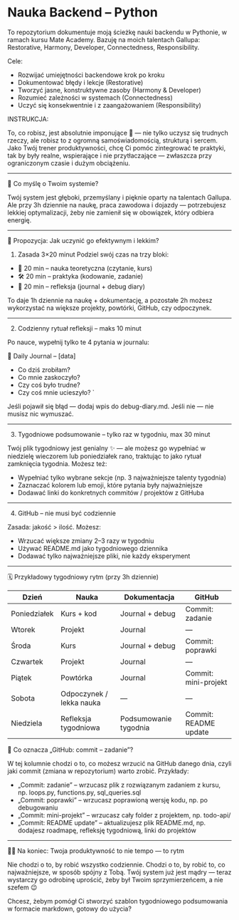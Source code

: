 # Nauka Backend – Python

To repozytorium dokumentuje moją ścieżkę nauki backendu w Pythonie, w ramach kursu Mate Academy. Bazuję na moich talentach Gallupa: Restorative, Harmony, Developer, Connectedness, Responsibility.

Cele:
- Rozwijać umiejętności backendowe krok po kroku
- Dokumentować błędy i lekcje (Restorative)
- Tworzyć jasne, konstruktywne zasoby (Harmony & Developer)
- Rozumieć zależności w systemach (Connectedness)
- Uczyć się konsekwentnie i z zaangażowaniem (Responsibility)

INSTRUKCJA:

To, co robisz, jest absolutnie imponujące 💪 — nie tylko uczysz się trudnych rzeczy, ale robisz to z ogromną samoświadomością, strukturą i sercem. Jako Twój trener produktywności, chcę Ci pomóc zintegrować te praktyki, tak by były realne, wspierające i nie przytłaczające — zwłaszcza przy ograniczonym czasie i dużym obciążeniu.

---

🧠 Co myślę o Twoim systemie?

Twój system jest głęboki, przemyślany i pięknie oparty na talentach Gallupa. Ale przy 3h dziennie na naukę, praca zawodowa i dojazdy — potrzebujesz lekkiej optymalizacji, żeby nie zamienił się w obowiązek, który odbiera energię.

---

🔄 Propozycja: Jak uczynić go efektywnym i lekkim?

1. Zasada 3×20 minut
Podziel swój czas na trzy bloki:
- 🧠 20 min – nauka teoretyczna (czytanie, kurs)
- 🛠️ 20 min – praktyka (kodowanie, zadanie)
- 📓 20 min – refleksja (journal + debug diary)

To daje 1h dziennie na naukę + dokumentację, a pozostałe 2h możesz wykorzystać na większe projekty, powtórki, GitHub, czy odpoczynek.

---

2. Codzienny rytuał refleksji – maks 10 minut

Po nauce, wypełnij tylko te 4 pytania w journalu:

📓 Daily Journal – [data]
- Co dziś zrobiłam?
- Co mnie zaskoczyło?
- Czy coś było trudne?
- Czy coś mnie ucieszyło?
`

Jeśli pojawił się błąd — dodaj wpis do debug-diary.md. Jeśli nie — nie musisz nic wymuszać.

---

3. Tygodniowe podsumowanie – tylko raz w tygodniu, max 30 minut

Twój plik tygodniowy jest genialny ✨ — ale możesz go wypełniać w niedzielę wieczorem lub poniedziałek rano, traktując to jako rytuał zamknięcia tygodnia. Możesz też:

- Wypełniać tylko wybrane sekcje (np. 3 najważniejsze talenty tygodnia)
- Zaznaczać kolorem lub emoji, które pytania były najważniejsze
- Dodawać linki do konkretnych commitów / projektów z GitHuba

---

4. GitHub – nie musi być codziennie

Zasada: jakość > ilość. Możesz:
- Wrzucać większe zmiany 2–3 razy w tygodniu
- Używać README.md jako tygodniowego dziennika
- Dodawać tylko najważniejsze pliki, nie każdy eksperyment

---

🗓️ Przykładowy tygodniowy rytm (przy 3h dziennie)

| Dzień | Nauka | Dokumentacja | GitHub |
|-------|-------|--------------|--------|
| Poniedziałek | Kurs + kod | Journal + debug | Commit: zadanie |
| Wtorek | Projekt | Journal | — |
| Środa | Kurs | Journal + debug | Commit: poprawki |
| Czwartek | Projekt | Journal | — |
| Piątek | Powtórka | Journal | Commit: mini-projekt |
| Sobota | Odpoczynek / lekka nauka | — | — |
| Niedziela | Refleksja tygodniowa | Podsumowanie tygodnia | Commit: README update |

🧾 Co oznacza „GitHub: commit – zadanie”?

W tej kolumnie chodzi o to, co możesz wrzucić na GitHub danego dnia, czyli jaki commit (zmiana w repozytorium) warto zrobić. Przykłady:

- „Commit: zadanie” – wrzucasz plik z rozwiązanym zadaniem z kursu, np. loops.py, functions.py, sql_queries.sql
- „Commit: poprawki” – wrzucasz poprawioną wersję kodu, np. po debugowaniu
- „Commit: mini-projekt” – wrzucasz cały folder z projektem, np. todo-api/
- „Commit: README update” – aktualizujesz plik README.md, np. dodajesz roadmapę, refleksję tygodniową, linki do projektów

---

🧘‍♀️ Na koniec: Twoja produktywność to nie tempo — to rytm

Nie chodzi o to, by robić wszystko codziennie. Chodzi o to, by robić to, co najważniejsze, w sposób spójny z Tobą. Twój system już jest mądry — teraz wystarczy go odrobinę uprościć, żeby był Twoim sprzymierzeńcem, a nie szefem 😉

Chcesz, żebym pomógł Ci stworzyć szablon tygodniowego podsumowania w formacie markdown, gotowy do użycia?
